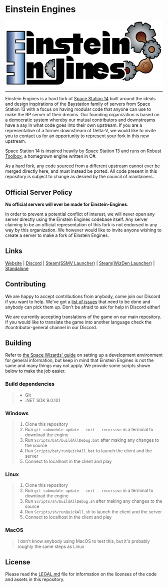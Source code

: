 # Einstein Engines

<p align="center"><img src="https://raw.githubusercontent.com/Simple-Station/Einstein-Engines/master/Resources/Textures/Logo/splashlogo.png" width="512px" /></p>

---

Einstein Engines is a hard fork of [Space Station 14](https://github.com/space-wizards/space-station-14) built around the ideals and design inspirations of the Baystation family of servers from Space Station 13 with a focus on having modular code that anyone can use to make the RP server of their dreams.
Our founding organization is based on a democratic system whereby our mutual contributors and downstreams have a say in what code goes into their own upstream.
If you are a representative of a former downstream of Delta-V, we would like to invite you to contact us for an opportunity to represent your fork in this new upstream.

Space Station 14 is inspired heavily by Space Station 13 and runs on [Robust Toolbox](https://github.com/space-wizards/RobustToolbox), a homegrown engine written in C#.

As a hard fork, any code sourced from a different upstream cannot ever be merged directly here, and must instead be ported.
All code present in this repository is subject to change as desired by the council of maintainers.

## Official Server Policy

**No official servers will ever be made for Einstein-Engines**.

In order to prevent a potential conflict of interest, we will never open any server directly using the Einstein Engines codebase itself.
Any server claiming to be an official representation of this fork is not endorsed in any way by this organization.
We however would like to invite anyone wishing to create a server to make a fork of Einstein Engines.

## Links

[Website](https://simplestation.org) | [Discord](https://discord.gg/9pTk8p4rMQ) | [Steam(SSMV Launcher)](https://store.steampowered.com/app/2585480/Space_Station_Multiverse/) | [Steam(WizDen Launcher)](https://store.steampowered.com/app/1255460/Space_Station_14/) | [Standalone](https://spacestationmultiverse.com/downloads/)

## Contributing

We are happy to accept contributions from anybody, come join our Discord if you want to help.
We've got a [list of issues](https://github.com/Simple-Station/Einstein-Engines/issues) that need to be done and anybody can pick them up. Don't be afraid to ask for help in Discord either!

We are currently accepting translations of the game on our main repository.
If you would like to translate the game into another language check the #contributor-general channel in our Discord.

## Building

Refer to [the Space Wizards' guide](https://docs.spacestation14.com/en/general-development/setup/setting-up-a-development-environment.html) on setting up a development environment for general information, but keep in mind that Einstein Engines is not the same and many things may not apply.
We provide some scripts shown below to make the job easier.

### Build dependencies

> - Git
> - .NET SDK 9.0.101


### Windows

> 1. Clone this repository
> 2. Run `git submodule update --init --recursive` in a terminal to download the engine
> 3. Run `Scripts/bat/buildAllDebug.bat` after making any changes to the source
> 4. Run `Scripts/bat/runQuickAll.bat` to launch the client and the server
> 5. Connect to localhost in the client and play

### Linux

> 1. Clone this repository
> 2. Run `git submodule update --init --recursive` in a terminal to download the engine
> 3. Run `Scripts/sh/buildAllDebug.sh` after making any changes to the source
> 4. Run `Scripts/sh/runQuickAll.sh` to launch the client and the server
> 5. Connect to localhost in the client and play

### MacOS

> I don't know anybody using MacOS to test this, but it's probably roughly the same steps as Linux

## License

Please read the [LEGAL.md](./LEGAL.md) file for information on the licenses of the code and assets in this repository.
